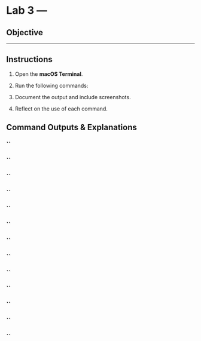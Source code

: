 # Lab 3  — 

## Objective


---

## Instructions

1. Open the **macOS Terminal**.
2. Run the following commands:

3. Document the output and include screenshots.
4. Reflect on the use of each command.
## Command Outputs & Explanations

### ``
>

### ``
>

### ``
>

### ``
>

### ``
>

### ``
>

### ``
>

### ``
>

### ``
>

### ``
>

### ``
>

### ``
>

### ``
>

